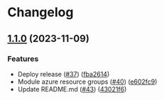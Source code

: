 # Changelog

## [1.1.0](https://github.com/prefapp/tfm/compare/azure-resource-groups-v1.0.0...azure-resource-groups-v1.1.0) (2023-11-09)


### Features

* Deploy release ([#37](https://github.com/prefapp/tfm/issues/37)) ([fba2614](https://github.com/prefapp/tfm/commit/fba2614fb284cf9d960be53c7c123ceaf08cecfa))
* Module azure resource groups ([#40](https://github.com/prefapp/tfm/issues/40)) ([e602fc9](https://github.com/prefapp/tfm/commit/e602fc9274239c3dc5b9585d807343bdcac6d930))
* Update README.md ([#43](https://github.com/prefapp/tfm/issues/43)) ([43021f6](https://github.com/prefapp/tfm/commit/43021f6af985ccd3e03f9f5a2f44b330b3e1f1ae))
